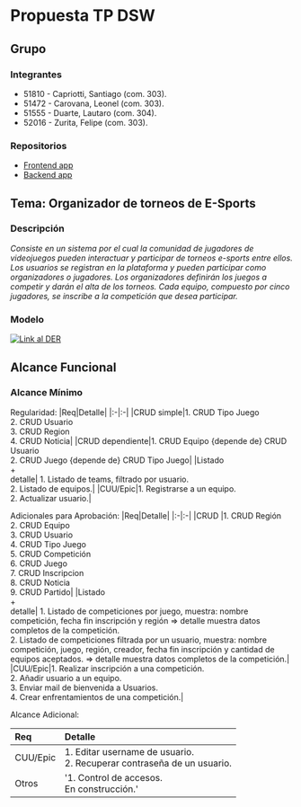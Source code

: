 # Propuesta TP DSW

## Grupo
### Integrantes
* 51810 - Capriotti, Santiago (com. 303).
* 51472 - Carovana, Leonel (com. 303).
* 51555 - Duarte, Lautaro (com. 304).
* 52016 -  Zurita, Felipe (com. 303).


### Repositorios
* [Frontend app](https://github.com/la-noche/Frontend.git)
* [Backend app](https://github.com/LautiDuarte/Backend)

## Tema: Organizador de torneos de E-Sports
### Descripción
*Consiste en un sistema por el cual la comunidad de jugadores de videojuegos pueden interactuar y participar de torneos e-sports entre ellos.
Los usuarios se registran en la plataforma y pueden participar como organizadores o jugadores. Los organizadores definirán los juegos a competir y darán el alta de los torneos. Cada equipo, compuesto por cinco jugadores, se inscribe a la competición que desea participar.*


### Modelo
[![Link al DER]()](https://drive.google.com/file/d/1Z_lAAitmWhwUlbci6vyaS68ruJ29qs9j/view?usp=sharing)


## Alcance Funcional 

### Alcance Mínimo

Regularidad:
|Req|Detalle|
|:-|:-|
|CRUD simple|1. CRUD Tipo Juego<br>2. CRUD Usuario<br>3. CRUD Region<br>4. CRUD Noticia|
|CRUD dependiente|1. CRUD Equipo {depende de} CRUD Usuario<br>2. CRUD Juego {depende de} CRUD Tipo Juego|
|Listado<br>+<br>detalle| 1. Listado de teams, filtrado por usuario.<br> 2. Listado de equipos.|
|CUU/Epic|1. Registrarse a un equipo.<br>2. Actualizar usuario.|

Adicionales para Aprobación:
|Req|Detalle|
|:-|:-|
|CRUD |1. CRUD Región<br>2. CRUD Equipo<br>3. CRUD Usuario<br>4. CRUD Tipo Juego<br>5. CRUD Competición<br>6. CRUD Juego<br>7. CRUD Inscripcion<br>8. CRUD Noticia<br>9. CRUD Partido|
|Listado<br>+<br>detalle| 1. Listado de competiciones por juego, muestra: nombre competición, fecha fin inscripción y región => detalle muestra datos completos de la competición.<br> 2. Listado de competiciones filtrada por un usuario, muestra: nombre competición, juego, región, creador, fecha fin inscripción y cantidad de equipos aceptados. => detalle muestra datos completos de la competición.|
|CUU/Epic|1. Realizar inscripción a una competición. <br>2. Añadir usuario a un equipo. <br>3. Enviar mail de bienvenida a Usuarios. <br> 4. Crear enfrentamientos de una competición.|

Alcance Adicional:

|Req|Detalle|
|:-|:-|
|CUU/Epic|1. Editar username de usuario. <br>2. Recuperar contraseña de un usuario.|
|Otros| '1. Control de accesos. <br> En construcción.'|

